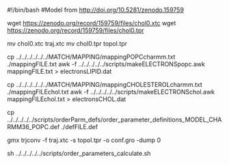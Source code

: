 #!/bin/bash
#Model from http://doi.org/10.5281/zenodo.159759

wget https://zenodo.org/record/159759/files/chol0.xtc
wget https://zenodo.org/record/159759/files/chol0.tpr

mv chol0.xtc traj.xtc
mv chol0.tpr topol.tpr

cp ../../../../../../MATCH/MAPPING/mappingPOPCcharmm.txt ./mappingFILE.txt
awk -f ../../../../../scripts/makeELECTRONSpopc.awk mappingFILE.txt > electronsLIPID.dat

cp ../../../../../../MATCH/MAPPING/mappingCHOLESTEROLcharmm.txt ./mappingFILEchol.txt
awk -f ../../../../../scripts/makeELECTRONSchol.awk mappingFILEchol.txt > electronsCHOL.dat  

cp ../../../../../scripts/orderParm_defs/order_parameter_definitions_MODEL_CHARMM36_POPC.def ./defFILE.def

gmx trjconv -f traj.xtc -s topol.tpr -o conf.gro -dump 0

sh ../../../../../scripts/order_parameters_calculate.sh

